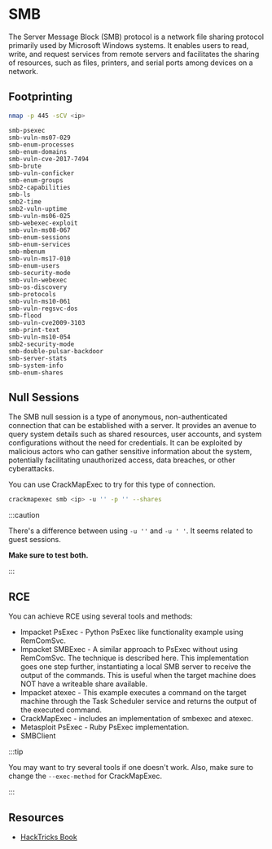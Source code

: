# SMB

The Server Message Block (SMB) protocol is a network file sharing protocol primarily used by Microsoft Windows systems. It enables users to read, write, and request services from remote servers and facilitates the sharing of resources, such as files, printers, and serial ports among devices on a network.

## Footprinting

```bash title="Using nmap"
nmap -p 445 -sCV <ip>
```

```text title="SMB scripts for nmap"
smb-psexec
smb-vuln-ms07-029
smb-enum-processes
smb-enum-domains
smb-vuln-cve-2017-7494
smb-brute
smb-vuln-conficker
smb-enum-groups
smb2-capabilities
smb-ls
smb2-time
smb2-vuln-uptime
smb-vuln-ms06-025
smb-webexec-exploit
smb-vuln-ms08-067
smb-enum-sessions
smb-enum-services
smb-mbenum
smb-vuln-ms17-010
smb-enum-users
smb-security-mode
smb-vuln-webexec
smb-os-discovery
smb-protocols
smb-vuln-ms10-061
smb-vuln-regsvc-dos
smb-flood
smb-vuln-cve2009-3103
smb-print-text
smb-vuln-ms10-054
smb2-security-mode
smb-double-pulsar-backdoor
smb-server-stats
smb-system-info
smb-enum-shares
```

## Null Sessions

The SMB null session is a type of anonymous, non-authenticated connection that can be established with a server. It provides an avenue to query system details such as shared resources, user accounts, and system configurations without the need for credentials. It can be exploited by malicious actors who can gather sensitive information about the system, potentially facilitating unauthorized access, data breaches, or other cyberattacks.

You can use CrackMapExec to try for this type of connection.

```bash
crackmapexec smb <ip> -u '' -p '' --shares
```

:::caution

There's a difference between using `-u ''` and `-u ' '`. It seems related to guest sessions.

**Make sure to test both.**

:::

## RCE

You can achieve RCE using several tools and methods:

- Impacket PsExec - Python PsExec like functionality example using RemComSvc.
- Impacket SMBExec - A similar approach to PsExec without using RemComSvc. The technique is described here. This implementation goes one step further, instantiating a local SMB server to receive the output of the commands. This is useful when the target machine does NOT have a writeable share available.
- Impacket atexec - This example executes a command on the target machine through the Task Scheduler service and returns the output of the executed command.
- CrackMapExec - includes an implementation of smbexec and atexec.
- Metasploit PsExec - Ruby PsExec implementation.
- SMBClient

:::tip

You may want to try several tools if one doesn't work. Also, make sure to change the `--exec-method` for CrackMapExec.

:::

## Resources

- [HackTricks Book](https://book.hacktricks.xyz/network-services-pentesting/pentesting-smb)